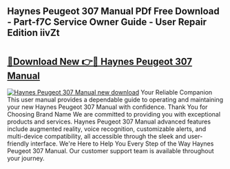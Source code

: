 ## Haynes Peugeot 307 Manual PDf Free Download - Part-f7C Service Owner Guide - User Repair Edition iivZt

# <h2><a href="http://cf15616.oget.top/?id=Haynes+Peugeot+307+Manual">🔗Download New 👉🔴 Haynes Peugeot 307 Manual</a></h2>

[![Haynes Peugeot 307 Manual new download](https://i.imgur.com/5g1atiW.png)](http://cf15616.oget.top/?id=Haynes+Peugeot+307+Manual)
Your Reliable Companion This user manual provides a dependable guide to operating and maintaining your new Haynes Peugeot 307 Manual with confidence. Thank You for Choosing Brand Name We are committed to providing you with exceptional products and services. Haynes Peugeot 307 Manual advanced features include augmented reality, voice recognition, customizable alerts, and multi-device compatibility, all accessible through the sleek and user-friendly interface. We're Here to Help You Every Step of the Way Haynes Peugeot 307 Manual. Our customer support team is available throughout your journey.
